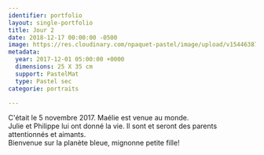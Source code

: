 ```yaml
---
identifier: portfolio
layout: single-portfolio
title: Jour 2
date: 2018-12-17 00:00:00 -0500
image: https://res.cloudinary.com/npaquet-pastel/image/upload/v1544638726/Version-2-17.jpg
metadata:
  year: 2017-12-01 05:00:00 +0000
  dimensions: 25 X 35 cm
  support: PastelMat
  type: Pastel sec
categorie: portraits

---
```

C'était le 5 novembre 2017. Maélie est venue au monde.   
Julie et Philippe lui ont donné la vie. Il sont et seront des parents attentionnés et aimants.   
Bienvenue sur la planète bleue, mignonne petite fille!
